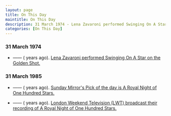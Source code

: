 ```yaml
---
layout: page
title: On This Day
maintitle: On This Day
description: 31 March 1974 - Lena Zavaroni performed Swinging On A Star on The Golden Shot. 31 March 1975 - London Weekend Television (LWT) broadcast their recording of A Royal Night of One Hundred Stars.
categories: [On This Day]
---
```


### 31 March 1974
* —— (<span id="age1"></span> years ago). [Lena Zavaroni performed Swinging On A Star on the Golden Shot.](/associated%20television%20(atv)/1974/03/31/golden-shot.html)

### 31 March 1985
* —— (<span id="age2"></span> years ago). [Sunday Mirror's Pick of the day is A Royal Night of One Hundred Stars.](/newspapers/sunday%20mirror/1985/03/31/Sunday-Mirror.html)

* —— (<span id="age3"></span> years ago). [London Weekend Television (LWT) broadcast their recording of A Royal Night of One Hundred Stars.](/london%20weekend%20television/theatre/1985/03/17/a-royal-night-of-one-hundred-stars.html)

<!-- Script for calculating number of years ago -->
<script>
var dob = '19740331';
var year = Number(dob.substr(0, 4));
var month = Number(dob.substr(4, 2)) - 1;
var day = Number(dob.substr(6, 2));
var today = new Date();
var age1 = today.getFullYear() - year;
if (today.getMonth() < month || (today.getMonth() == month && today.getDate() < day)) {
  age1--;
}
document.getElementById("age1").innerHTML=age1;

var dob = '19850331';
var year = Number(dob.substr(0, 4));
var month = Number(dob.substr(4, 2)) - 1;
var day = Number(dob.substr(6, 2));
var today = new Date();
var age2 = today.getFullYear() - year;
if (today.getMonth() < month || (today.getMonth() == month && today.getDate() < day)) {
  age2--;
}
document.getElementById("age2").innerHTML=age2;

var dob = '19850331';
var year = Number(dob.substr(0, 4));
var month = Number(dob.substr(4, 2)) - 1;
var day = Number(dob.substr(6, 2));
var today = new Date();
var age3 = today.getFullYear() - year;
if (today.getMonth() < month || (today.getMonth() == month && today.getDate() < day)) {
  age3--;
}
document.getElementById("age3").innerHTML=age3;
</script>

